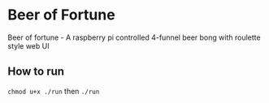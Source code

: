 # Beer of Fortune

Beer of fortune - A raspberry pi controlled 4-funnel beer bong with roulette style web UI

## How to run

`chmod u+x ./run` then `./run`
